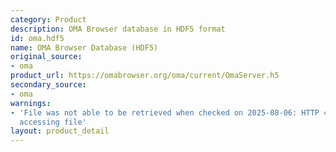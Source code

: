 ```yaml
---
category: Product
description: OMA Browser database in HDF5 format
id: oma.hdf5
name: OMA Browser Database (HDF5)
original_source:
- oma
product_url: https://omabrowser.org/oma/current/OmaServer.h5
secondary_source:
- oma
warnings:
- 'File was not able to be retrieved when checked on 2025-08-06: HTTP 404 error when
  accessing file'
layout: product_detail
---
```

